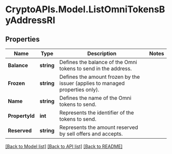 # CryptoAPIs.Model.ListOmniTokensByAddressRI

## Properties

Name | Type | Description | Notes
------------ | ------------- | ------------- | -------------
**Balance** | **string** | Defines the balance of the Omni tokens to send in the address. | 
**Frozen** | **string** | Defines the amount frozen by the issuer (applies to managed properties only). | 
**Name** | **string** | Defines the name of the Omni tokens to send. | 
**PropertyId** | **int** | Represents the identifier of the tokens to send. | 
**Reserved** | **string** | Represents the amount reserved by sell offers and accepts. | 

[[Back to Model list]](../README.md#documentation-for-models) [[Back to API list]](../README.md#documentation-for-api-endpoints) [[Back to README]](../README.md)


